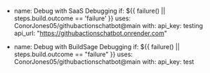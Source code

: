 - name: Debug with SaaS Debugging
        if: ${{ failure() || steps.build.outcome == 'failure' }}
        uses: ConorJones05/githubactionschatbot@main
        with:
          api_key: testing
          api_url: "https://githubactionschatbot.onrender.com"


- name: Debug with BuildSage Debugging
if: ${{ failure() || steps.build.outcome == "failure" }}
	uses: ConorJones05/githubactionschatbot@main
	with:
		api_key: test